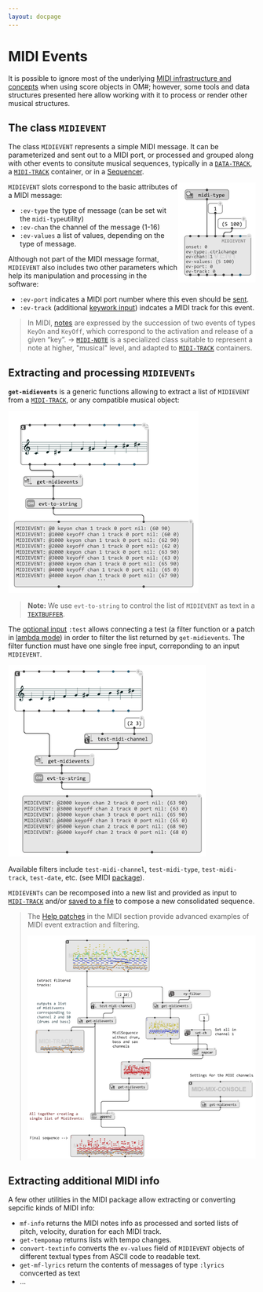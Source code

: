 ```yaml
---
layout: docpage
---
```


# MIDI Events

It is possible to ignore most of the underlying [MIDI infrastructure and concepts](midi-basics) when using score objects in OM#; however, some tools and data structures presented here allow working with it to process or render other musical structures.

## The class `MIDIEVENT`

The class `MIDIEVENT` represents a simple MIDI message. It can be parameterized and sent out to a MIDI port, or processed and grouped along with other events to consitute musical sequences, typically in a [`DATA-TRACK`](data-track), a [`MIDI-TRACK`](midi-track) container, or in a [Sequencer](sequencer).

<img src="midi-events_img/midi-event.png" align="right">

`MIDIEVENT` slots correspond to the basic attributes of a MIDI message:
- `:ev-type` the type of message (can be set wit the `midi-type`utility)
- `:ev-chan` the channel of the message (1-16)
- `:ev-values` a list of values, depending on the type of message.

Although not part of the MIDI message format, `MIDIEVENT` also includes two other parameters which help its manipulation and processing in the software:
- `:ev-port` indicates a MIDI port number where this even should be [sent](midi-out).
- `:ev-track` (additional [keywork input](box-inputs#keyword)) indcates a MIDI track for this event.

> In MIDI, [notes](midi-basics#midi-notes) are expressed by the succession of two events of types `KeyOn` and `KeyOff`, which correspond to the activation and release of a given “key”. &rarr; [`MIDI-NOTE`](midi-track#midi-note) is a specialized class suitable to represent a note at higher, "musical" level, and adapted to [`MIDI-TRACK`](midi-track) containers.


## Extracting and processing `MIDIEVENTs`

**`get-midievents`** is a generic functions allowing to extract a list of `MIDIEVENT` from a [`MIDI-TRACK`](midi-track), or any compatible musical object:

<img src="midi-events_img/get-midievents.png">

> **Note:** We use `evt-to-string` to control the list of `MIDIEVENT` as text in a [`TEXTBUFFER`](textbuffer).

The [optional input](box-inputs#optional) `:test` allows connecting a test (a filter function or a patch in [lambda mode](lambda)) in order to filter the list returned by `get-midievents`. The filter function must have one single free input, correponding to an input `MIDIEVENT`. 

<img src="midi-events_img/get-midievents-test.png">

Available filters include `test-midi-channel`, `test-midi-type`, `test-midi-track`, `test-date`, etc. (see MIDI [package](session#the-packages-library-tab)).

`MIDIEVENTs` can be recomposed into a new list and provided as input to [`MIDI-TRACK`](midi-track) and/or [saved to a file](midi-save) to compose a new consolidated sequence.

> The [Help patches](help) in the MIDI section provide advanced examples of MIDI event extraction and filtering.
>
> <img src="midi-events_img/midievent-processing.png">


## Extracting additional MIDI info

A few other utilities in the MIDI package allow extracting or converting sepcific kinds of MIDI info:

- `mf-info` returns the MIDI notes info as processed and sorted lists of pitch, velocity, duration for each MIDI track.  
- `get-tempomap` returns lists with tempo changes.
- `convert-textinfo` converts the `ev-values` field of `MIDIEVENT` objects of different textual types from ASCII code to readable text.
- `get-mf-lyrics` return the contents of messages of type `:lyrics` convcerted as text
- ...